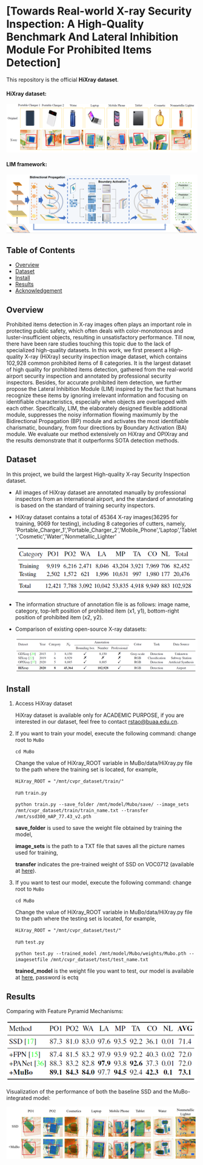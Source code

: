 # [Towards Real-world X-ray Security Inspection: A High-Quality Benchmark And Lateral Inhibition Module For Prohibited Items Detection]

This repository is the official **HiXray dataset**.

#### HiXray dataset:

<div align=center>
    <img src="images/samples.png"/>
</div>

#### LIM framework:

![MuBo](images/Framework.jpg)



## Table of Contents

- [Overview](#overview)
- [Dataset](#dataset)
- [Install](#install)
- [Results](#results)
- [Acknowledgement](#Acknowledgement)  

## Overview

Prohibited items detection in X-ray images often plays an important role in protecting public safety, which often deals with color-monotonous and luster-insufficient objects, resulting in unsatisfactory performance. Till now, there have been rare studies touching this topic due to the lack of specialized high-quality datasets. In this work, we first present a High-quality X-ray (HiXray) security inspection image dataset, which contains 102,928 common prohibited items of 8 categories. It is the largest dataset of high quality for prohibited items detection, gathered from the real-world airport security inspection and annotated by professional security inspectors. Besides, for accurate prohibited item detection, we further propose the Lateral Inhibition Module (LIM) inspired by the fact that humans recognize these items by ignoring irrelevant information and focusing on identifiable characteristics, especially when objects are overlapped with each other. Specifically, LIM, the elaborately designed flexible additional module, suppresses the noisy information flowing maximumly by the Bidirectional Propagation (BP) module and activates the most identifiable charismatic, boundary, from four directions by Boundary Activation (BA) module. We evaluate our method extensively on HiXray and OPIXray and the results demonstrate that it outperforms SOTA detection methods.

## Dataset

In this project, we build the largest High-quality X-ray Security Inspection dataset.

- All images of HiXray dataset are annotated manually by professional inspectors from an international airport, and the standard of annotating is based on the standard of training security inspectors.

- HiXray dataset contains a total of 45364 X-ray images(36295 for training, 9069 for testing), including 8 categories of cutters, namely, 'Portable_Charger_1','Portable_Charger_2','Mobile_Phone','Laptop','Tablet','Cosmetic','Water','Nonmetallic_Lighter'

	<div align=center>
	    <img src="images/statistics.png"/>
	</div>

- The information structure of annotation file is as follows: 
	image name, category, top-left position of prohibited item (x1, y1), bottom-right position of prohibited item (x2, y2).
	
- Comparison of existing open-source X-ray datasets:
	<div align=center>
	    <img src="images/dataset_comparison.png"/>
	</div>
## Install
1. Access HiXray dataset

	HiXray dataset is available only for ACADEMIC PURPOSE, if you are interested in our dataset, feel free to contact rstao@buaa.edu.cn.
2. If you want to train your model, execute the following command:
   change root to `MuBo`
   ```
   cd MuBo
   ```

   Change the value of HiXray_ROOT variable in MuBo/data/HiXray.py file to the path where the training set is located, for example, 
   ```
   HiXray_ROOT = "/mnt/cvpr_dataset/train/"
   ```
   run `train.py`
   ```
   python train.py --save_folder /mnt/model/Mubo/save/ --image_sets /mnt/cvpr_dataset/train/train_name.txt --transfer /mnt/ssd300_mAP_77.43_v2.pth
   ```
   **save_folder** is used to save the weight file obtained by training the model, 

   **image_sets**  is the path to a TXT file that saves all the picture names used for training, 

   **transfer** indicates the pre-trained weight of SSD on VOC0712 (available at [here](https://s3.amazonaws.com/amdegroot-models/ssd300_mAP_77.43_v2.pth)).

3. If you want to test our model, execute the following command:
   change root to `MuBo`
   ```
   cd MuBo
   ```

   Change the value of HiXray_ROOT variable in MuBo/data/HiXray.py file to the path where the testing set is located, for example, 
   ```
   HiXray_ROOT = "/mnt/cvpr_dataset/test/"
   ```
   run `test.py`
   ```
   python test.py --trained_model /mnt/model/Mubo/weights/Mubo.pth --imagesetfile /mnt/cvpr_dataset/test/test_name.txt
   ```

   **trained_model** is the weight file you want to test, our model is available at [here](https://pan.baidu.com/s/1hCIe--hGCVjphceiUnKm0A), password is ectq

## Results
Comparing with Feature Pyramid Mechanisms:

<div align=center>
    <img src="images/results_table5.png"/>
</div>

Visualization of the performance of both the baseline SSD and the MuBo-integrated model:

<div align=center>
    <img src="images/performance.png"/>
</div>


